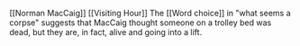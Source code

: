 [[Norman MacCaig]] [[Visiting Hour]]
The [[Word choice]] in "what seems a corpse" suggests that MacCaig thought someone on a trolley bed was dead, but they are, in fact, alive and going into a lift.